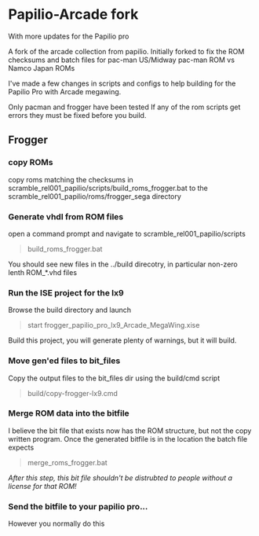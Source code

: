 Papilio-Arcade fork
====================================================
With more updates for the Papilio pro

A fork of the arcade collection from papilio.
Initially forked to fix the ROM checksums and batch files for pac-man
US/Midway pac-man ROM vs Namco Japan ROMs

I've made a few changes in scripts and configs to help building for the Papilio Pro with Arcade megawing.

Only pacman and frogger have been tested
If any of the rom scripts get errors they must be fixed before you build.

Frogger
-------

### copy ROMs
copy roms matching the checksums in scramble_rel001_papilio/scripts/build_roms_frogger.bat 
    to the scramble_rel001_papilio/roms/frogger_sega directory


### Generate vhdl from ROM files
open a command prompt and navigate to scramble_rel001_papilio/scripts
> build_roms_frogger.bat

You should see new files in the ../build direcotry, in particular non-zero lenth ROM_*.vhd files


### Run the ISE project for the lx9
Browse the build directory and launch
> start frogger_papilio_pro_lx9_Arcade_MegaWing.xise

Build this project, you will generate plenty of warnings, but it will build.


### Move gen'ed files to bit_files
Copy the output files to the bit_files dir using the build/cmd script
> build/copy-frogger-lx9.cmd


### Merge ROM data into the bitfile
I believe the bit file that exists now has the ROM structure, but not the copy written program.
Once the generated bitfile is in the location the batch file expects
> merge_roms_frogger.bat

_After this step, this bit file shouldn't be distrubted to people without a license for that ROM!_


### Send the bitfile to your papilio pro...
However you normally do this




